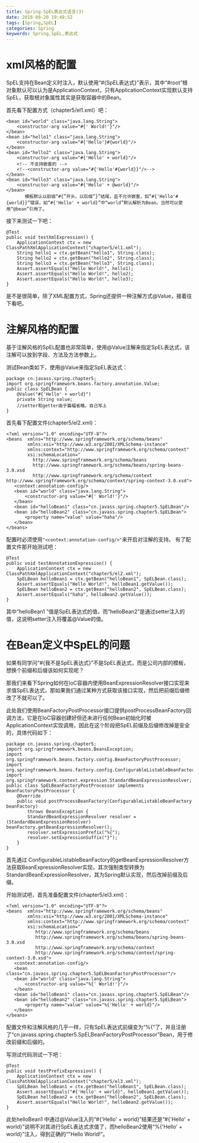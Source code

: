 ```yaml
---
title: Spring-SpEL表达式语言(3)
date: 2018-09-20 19:49:52
tags: [Spring,SpEL]
categories: Spring
keywords: Spring,SpEL,表达式
---
```


#  xml风格的配置
SpEL支持在Bean定义时注入，默认使用“#{SpEL表达式}”表示，其中“#root”根对象默认可以认为是ApplicationContext，只有ApplicationContext实现默认支持SpEL，获取根对象属性其实是获取容器中的Bean。

首先看下配置方式（chapter5/el1.xml）吧：
```
<bean id="world" class="java.lang.String">  
    <constructor-arg value="#{' World!'}"/>  
</bean>  
<bean id="hello1" class="java.lang.String">  
    <constructor-arg value="#{'Hello'}#{world}"/>  
</bean>    
<bean id="hello2" class="java.lang.String">  
    <constructor-arg value="#{'Hello' + world}"/>  
    <!-- 不支持嵌套的 -->  
    <!--<constructor-arg value="#{'Hello'#{world}}"/>-->  
</bean>  
<bean id="hello3" class="java.lang.String">  
    <constructor-arg value="#{'Hello' + @world}"/>  
</bean>  
       模板默认以前缀“#{”开头，以后缀“}”结尾，且不允许嵌套，如“#{'Hello'#{world}}”错误，如“#{'Hello' + world}”中“world”默认解析为Bean。当然可以使用“@bean”引用了。
```

接下来测试一下吧：
```
@Test  
public void testXmlExpression() {  
    ApplicationContext ctx = new ClassPathXmlApplicationContext("chapter5/el1.xml");  
    String hello1 = ctx.getBean("hello1", String.class);  
    String hello2 = ctx.getBean("hello2", String.class);  
    String hello3 = ctx.getBean("hello3", String.class);  
    Assert.assertEquals("Hello World!", hello1);  
    Assert.assertEquals("Hello World!", hello2);  
    Assert.assertEquals("Hello World!", hello3);  
}     
```
是不是很简单，除了XML配置方式，Spring还提供一种注解方式@Value，接着往下看吧。

#  注解风格的配置
基于注解风格的SpEL配置也非常简单，使用@Value注解来指定SpEL表达式，该注解可以放到字段、方法及方法参数上。

测试Bean类如下，使用@Value来指定SpEL表达式：
```
package cn.javass.spring.chapter5;  
import org.springframework.beans.factory.annotation.Value;  
public class SpELBean {  
    @Value("#{'Hello' + world}")  
    private String value;  
    //setter和getter由于篇幅省略，自己写上  
}  
```
首先看下配置文件(chapter5/el2.xml)：
```
<?xml version="1.0" encoding="UTF-8"?>  
<beans  xmlns="http://www.springframework.org/schema/beans"  
        xmlns:xsi="http://www.w3.org/2001/XMLSchema-instance"  
        xmlns:context="http://www.springframework.org/schema/context"  
        xsi:schemaLocation="  
          http://www.springframework.org/schema/beans  
          http://www.springframework.org/schema/beans/spring-beans-3.0.xsd  
          http://www.springframework.org/schema/context  
http://www.springframework.org/schema/context/spring-context-3.0.xsd">  
   <context:annotation-config/>  
   <bean id="world" class="java.lang.String">  
       <constructor-arg value="#{' World!'}"/>  
   </bean>  
   <bean id="helloBean1" class="cn.javass.spring.chapter5.SpELBean"/>  
   <bean id="helloBean2" class="cn.javass.spring.chapter5.SpELBean">  
       <property name="value" value="haha"/>  
   </bean>  
</beans>  
```

配置时必须使用`"<context:annotation-config/>"`来开启对注解的支持。
有了配置文件那开始测试吧：
```
@Test  
public void testAnnotationExpression() {  
    ApplicationContext ctx = new ClassPathXmlApplicationContext("chapter5/el2.xml");  
    SpELBean helloBean1 = ctx.getBean("helloBean1", SpELBean.class);  
    Assert.assertEquals("Hello World!", helloBean1.getValue());  
    SpELBean helloBean2 = ctx.getBean("helloBean2", SpELBean.class);  
    Assert.assertEquals("haha", helloBean2.getValue());  
}  
```
其中“helloBean1 ”值是SpEL表达式的值，而“helloBean2”是通过setter注入的值，这说明setter注入将覆盖@Value的值。
#  在Bean定义中SpEL的问题

如果有同学问“#{我不是SpEL表达式}”不是SpEL表达式，而是公司内部的模板，想换个前缀和后缀该如何实现呢？

那我们来看下Spring如何在IoC容器内使用BeanExpressionResolver接口实现来求值SpEL表达式，那如果我们通过某种方式获取该接口实现，然后把前缀后缀修改了不就可以了。

此处我们使用BeanFactoryPostProcessor接口提供postProcessBeanFactory回调方法，它是在IoC容器创建好但还未进行任何Bean初始化时被ApplicationContext实现调用，因此在这个阶段把SpEL前缀及后缀修改掉是安全的，具体代码如下：
```
package cn.javass.spring.chapter5;  
import org.springframework.beans.BeansException;  
import org.springframework.beans.factory.config.BeanFactoryPostProcessor;  
import org.springframework.beans.factory.config.ConfigurableListableBeanFactory;  
import org.springframework.context.expression.StandardBeanExpressionResolver;  
public class SpELBeanFactoryPostProcessor implements BeanFactoryPostProcessor {  
    @Override  
    public void postProcessBeanFactory(ConfigurableListableBeanFactory beanFactory)  
        throws BeansException {  
        StandardBeanExpressionResolver resolver = (StandardBeanExpressionResolver) beanFactory.getBeanExpressionResolver();  
        resolver.setExpressionPrefix("%{");  
        resolver.setExpressionSuffix("}");  
    }  
}  
```
首先通过 ConfigurableListableBeanFactory的getBeanExpressionResolver方法获取BeanExpressionResolver实现，其次强制类型转换为StandardBeanExpressionResolver，其为Spring默认实现，然后改掉前缀及后缀。

开始测试吧，首先准备配置文件(chapter5/el3.xml)：
```
<?xml version="1.0" encoding="UTF-8"?>  
<beans  xmlns="http://www.springframework.org/schema/beans"  
        xmlns:xsi="http://www.w3.org/2001/XMLSchema-instance"  
        xmlns:context="http://www.springframework.org/schema/context"  
        xsi:schemaLocation="  
           http://www.springframework.org/schema/beans  
           http://www.springframework.org/schema/beans/spring-beans-3.0.xsd  
           http://www.springframework.org/schema/context  
           http://www.springframework.org/schema/context/spring-context-3.0.xsd">  
   <context:annotation-config/>  
   <bean class="cn.javass.spring.chapter5.SpELBeanFactoryPostProcessor"/>  
   <bean id="world" class="java.lang.String">  
       <constructor-arg value="%{' World!'}"/>  
   </bean>  
   <bean id="helloBean1" class="cn.javass.spring.chapter5.SpELBean"/>  
   <bean id="helloBean2" class="cn.javass.spring.chapter5.SpELBean">  
       <property name="value" value="%{'Hello' + world}"/>  
   </bean>  
</beans>  
```
配置文件和注解风格的几乎一样，只有SpEL表达式前缀变为“%{”了，并且注册了“cn.javass.spring.chapter5.SpELBeanFactoryPostProcessor”Bean，用于修改前缀和后缀的。

写测试代码测试一下吧：
```
@Test  
public void testPrefixExpression() {  
    ApplicationContext ctx = new ClassPathXmlApplicationContext("chapter5/el3.xml");  
    SpELBean helloBean1 = ctx.getBean("helloBean1", SpELBean.class);  
    Assert.assertEquals("#{'Hello' + world}", helloBean1.getValue());  
    SpELBean helloBean2 = ctx.getBean("helloBean2", SpELBean.class);  
    Assert.assertEquals("Hello World!", helloBean2.getValue());  
}      
```
此处helloBean1 中通过@Value注入的“#{'Hello' + world}”结果还是“#{'Hello' + world}”说明不对其进行SpEL表达式求值了，而helloBean2使用“%{'Hello' + world}”注入，得到正确的“"Hello World!”。




